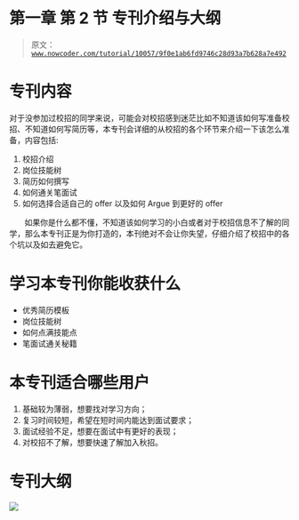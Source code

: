 # 第一章 第 2 节 专刊介绍与大纲

> 原文：[`www.nowcoder.com/tutorial/10057/9f0e1ab6fd9746c28d93a7b628a7e492`](https://www.nowcoder.com/tutorial/10057/9f0e1ab6fd9746c28d93a7b628a7e492)

# 专刊内容

对于没参加过校招的同学来说，可能会对校招感到迷茫比如不知道该如何写准备校招、不知道如何写简历等，本专刊会详细的从校招的各个环节来介绍一下该怎么准备，内容包括:

1.  校招介绍
2.  岗位技能树
3.  简历如何撰写
4.  如何通关笔面试
5.  如何选择合适自己的 offer 以及如何 Argue 到更好的 offer

       如果你是什么都不懂，不知道该如何学习的小白或者对于校招信息不了解的同学，那么本专刊正是为你打造的，本刊绝对不会让你失望，仔细介绍了校招中的各个坑以及如去避免它。

# 学习本专刊你能收获什么

*   优秀简历模板
*   岗位技能树
*   如何点满技能点
*   笔面试通关秘籍

# 本专刊适合哪些用户

1.  基础较为薄弱，想要找对学习方向；
2.  复习时间较短，希望在短时间内能达到面试要求；
3.  面试经验不足，想要在面试中有更好的表现；
4.  对校招不了解，想要快速了解加入秋招。

# 专刊大纲

![](img/8c8ca337304ba4cfdcd1642828312aba.png)